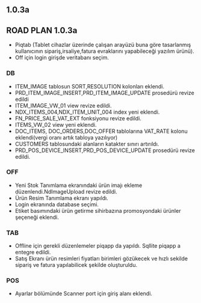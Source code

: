 ## 1.0.3a
## ROAD PLAN 1.0.3a
- Piqtab (Tablet cihazlar üzerinde çalışan arayüzü buna göre tasarlanmış kullanıcının sipariş,irsaliye,fatura evraklarını yapabileceği yazılım ürünü).
- Off için login girişde veritabanı seçim.
### DB
- ITEM_IMAGE tablosun SORT,RESOLUTION kolonları eklendi.
- PRD_ITEM_IMAGE_INSERT,PRD_ITEM_IMAGE_UPDATE prosedürü revize edildi
- ITEM_IMAGE_VW_01 view revize edildi.
- NDX_ITEMS_004,NDX_ITEM_UNIT_004 index yeni eklendi.
- FN_PRICE_SALE_VAT_EXT fonksiyonu revize edildi.
- ITEMS_VW_02 view yeni eklendi.
- DOC_ITEMS, DOC_ORDERS,DOC_OFFER tablolarına VAT_RATE kolonu eklendi(vergi oranı artık tabloya yazılıyor)
- CUSTOMERS tablosundaki alanların  katakter sınırı artırıldı.
- PRD_POS_DEVICE_INSERT,PRD_POS_DEVICE_UPDATE prosedürü revize edildi.
### OFF
- Yeni Stok Tanımlama ekranındaki ürün imajı ekleme düzenlendi.NdImageUpload revize edildi.
- Ürün Resim Tanımlama ekranı yapıldı.
- Login ekranında database seçimi.
- Etiket basımındaki ürün getirme sihirbazına promosyondaki ürünler şeçeneği eklendi.
### TAB
- Offline için gerekli düzenlemeler piqapp da yapıldı. Sqllite piqapp a entegre edildi.
- Satış Ekranı ürün resimleri fiyatları birimleri gözükecek ve hızlı sekilde sipariş ve fatura yapılabilicek şekilde oluşturuldu.
### POS
- Ayarlar bölümünde Scanner port için giriş alanı eklendi.
